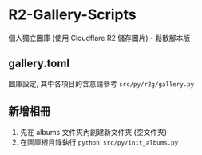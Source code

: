 # R2-Gallery-Scripts

個人獨立圖庫 (使用 Cloudflare R2 儲存圖片) - 鬆散腳本版

## gallery.toml

圖庫設定, 其中各項目的含意請參考 `src/py/r2g/gallery.py`

## 新增相冊

1. 先在 albums 文件夾內創建新文件夾 (空文件夾)
2. 在圖庫根目錄執行 `python src/py/init_albums.py`

